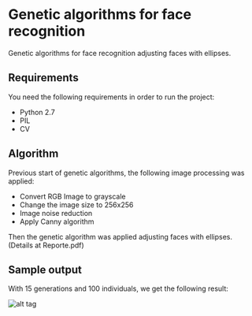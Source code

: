 # Genetic algorithms for face recognition

Genetic algorithms for face recognition adjusting faces with ellipses. 

## Requirements
You need the following requirements in order to run the project:
- Python 2.7
- PIL
- CV

## Algorithm

Previous start of genetic algorithms, the following image processing was applied:
* Convert RGB Image to grayscale
* Change the image size to 256x256 
* Image noise reduction
* Apply Canny algorithm 

Then the genetic algorithm was applied adjusting faces with ellipses. (Details at Reporte.pdf)


## Sample output

With 15 generations and 100 individuals, we get the following result:

![alt tag](https://github.com/cgcastro/Genetic-algorithms-for-face-recognition/blob/master/face.PNG)